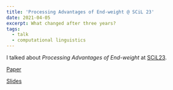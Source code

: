 ```yaml
---
title: 'Processing Advantages of End-weight @ SCiL 23'
date: 2021-04-05
excerpt: What changed after three years?
tags:
  - talk
  - computational linguistics
---
```



I talked about _Processing Advantages of End-weight_ at [SCiL23](https://blogs.umass.edu/scil/scil-2023/).

[Paper](https://scholarworks.umass.edu/scil/vol6/iss1/23/)

[Slides](https://www.leiliu.net/files/LeiLiu-processing-slides-updated.pdf)
